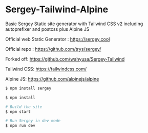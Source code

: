 # Sergey-Tailwind-Alpine

Basic Sergey Static site generator with Tailwind CSS v2 including autoprefixer and postcss plus Alpine JS

Official web Static Generator : https://sergey.cool

Official repo : https://github.com/trys/sergey/

Forked off: https://github.com/wahyusa/Sergey-Tailwind

Tailwind CSS: https://tailwindcss.com/

Alpine JS: https://github.com/alpinejs/alpine

```bash
$ npm install sergey

$ npm install

# Build the site
$ npm start

# Run Sergey in dev mode
$ npm run dev
```
